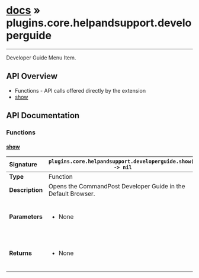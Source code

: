 # [docs](index.md) » plugins.core.helpandsupport.developerguide
---

Developer Guide Menu Item.

## API Overview
* Functions - API calls offered directly by the extension
 * [show](#show)

## API Documentation

### Functions

#### [show](#show)
| <span style="float: left;">**Signature**</span> | <span style="float: left;">`plugins.core.helpandsupport.developerguide.show() -> nil` </span>                                                          |
| -----------------------------------------------------|---------------------------------------------------------------------------------------------------------|
| **Type**                                             | Function                                                                                         |
| **Description**                                      | Opens the CommandPost Developer Guide in the Default Browser.                                                                                         |
| **Parameters**                                       | <ul><br /><li>None</li><br /></ul>                                        |
| **Returns**                                          | <ul><br /><li>None</li><br /></ul>                                           |

